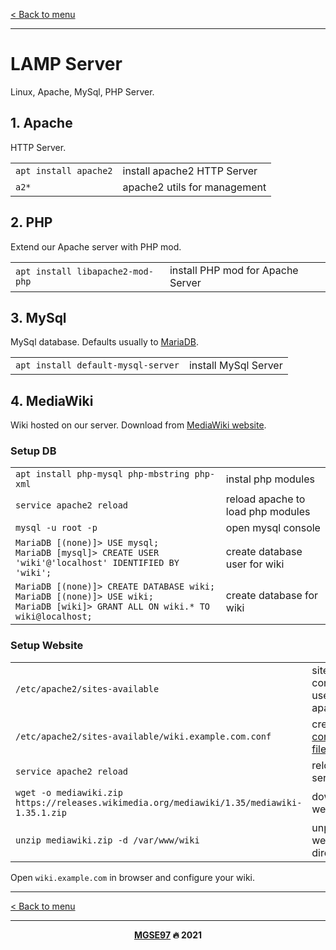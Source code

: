[< Back to menu](../README.md)

---

# LAMP Server

Linux, Apache, MySql, PHP Server.

## 1. Apache

HTTP Server.

<table>
    <tr><td><code>apt install apache2</code></td><td>install apache2 HTTP Server</td></tr>
    <tr><td><code>a2*</code></td><td>apache2 utils for management</td></tr>
</table>

## 2. PHP

Extend our Apache server with PHP mod.

<table>
    <tr><td><code>apt install libapache2-mod-php</code></td><td>install PHP mod for Apache Server</td></tr>
</table>


## 3. MySql

MySql database. Defaults usually to [MariaDB](https://mariadb.org/).

<table>
    <tr><td><code>apt install default-mysql-server</code></td><td>install MySql Server</td></tr>
</table>


## 4. MediaWiki

Wiki hosted on our server. Download from [MediaWiki website](https://www.mediawiki.org/wiki/Download).

### Setup DB

<table>
    <tr><td><code>apt install php-mysql php-mbstring php-xml</code></td><td>instal php modules</td></tr>
    <tr><td><code>service apache2 reload</code></td><td>reload apache to load php modules</td></tr>
    <tr><td><code>mysql -u root -p</code></td><td>open mysql console</td></tr>
    <tr><td>
        <code>MariaDB [(none)]> USE mysql;</code><br/>
        <code>MariaDB [mysql]> CREATE USER 'wiki'@'localhost' IDENTIFIED BY 'wiki';</code>
    </td><td>create database user for wiki</td></tr>
    <tr><td>
        <code>MariaDB [(none)]> CREATE DATABASE wiki;</code><br/>
        <code>MariaDB [(none)]> USE wiki;</code><br/>
        <code>MariaDB [wiki]> GRANT ALL ON wiki.* TO wiki@localhost;</code>
    </td><td>create database for wiki</td></tr>
</table>

### Setup Website

<table>
    <tr><td><code>/etc/apache2/sites-available</code></td><td>sites configurations used by apache</td></tr>
    <tr><td><code>/etc/apache2/sites-available/wiki.example.com.conf</code></td><td>create <a href="../files/lamp/wiki.example.com.conf">confuration file</a></td></tr>
    <tr><td><code>service apache2 reload</code></td><td>reload apache server</td></tr>
    <tr><td><code>wget -o mediawiki.zip https://releases.wikimedia.org/mediawiki/1.35/mediawiki-1.35.1.zip</code></td><td>dowload wiki website</td></tr>
    <tr><td><code>unzip mediawiki.zip -d /var/www/wiki</code></td><td>unpack wiki to website directory</td></tr>
</table>

Open `wiki.example.com` in browser and configure your wiki.

---

[< Back to menu](../README.md)

---

<p align="center">
    <b><a href="https://github.com/MGSE97" target="_blank">MGSE97</a> 🔥 2021</b>
</div>
